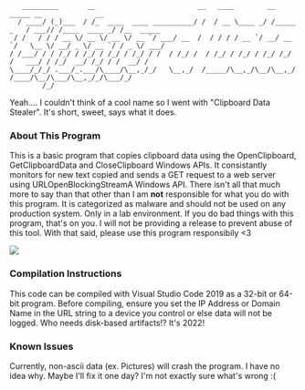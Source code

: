 ```
   _________       __                         __   ____        __           _____ __             __         
  / ____/ (_)___  / /_  ____  ____ __________/ /  / __ \____ _/ /_____ _   / ___// /____  ____ _/ /__  _____
 / /   / / / __ \/ __ \/ __ \/ __ `/ ___/ __  /  / / / / __ `/ __/ __ `/   \__ \/ __/ _ \/ __ `/ / _ \/ ___/
/ /___/ / / /_/ / /_/ / /_/ / /_/ / /  / /_/ /  / /_/ / /_/ / /_/ /_/ /   ___/ / /_/  __/ /_/ / /  __/ /    
\____/_/_/ .___/_.___/\____/\__,_/_/   \__,_/  /_____/\__,_/\__/\__,_/   /____/\__/\___/\__,_/_/\___/_/     
        /_/                                                                                                 
```                                                                  
Yeah.... I couldn't think of a cool name so I went with "Clipboard Data Stealer". It's short, sweet, says what it does.

### About This Program
This is a basic program that copies clipboard data using the OpenClipboard, GetClipboardData and CloseClipboard Windows APIs. It consistantly monitors for new text copied and sends a GET request to a web server using URLOpenBlockingStreamA Windows API.
There isn't all that much more to say than that other than I am **not** responsible for what you do with this program. It is categorized as malware and should not be used on any production system. Only in a lab environment. If you do bad things with this program, that's on you. I will not be providing a release to prevent abuse of this tool.
With that said, please use this program responsibily <3

<img src='https://raw.githubusercontent.com/Sq00ky/Clipboard-Data-Stealer/main/main.png'></img>

### Compilation Instructions
This code can be compiled with Visual Studio Code 2019 as a 32-bit or 64-bit program. Before compiling, ensure you set the IP Address or Domain Name in the URL string to a device you control or else data will not be logged. Who needs disk-based artifacts!? It's 2022!

### Known Issues
Currently, non-ascii data (ex. Pictures) will crash the program. I have no idea why. Maybe I'll fix it one day? I'm not exactly sure what's wrong :(

